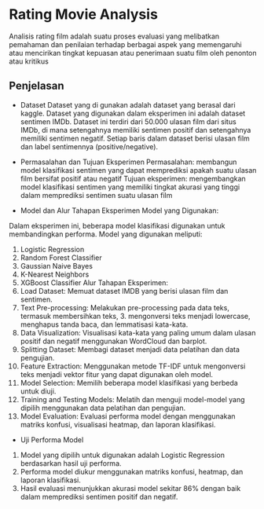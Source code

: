 # Rating Movie Analysis

Analisis rating film adalah suatu proses evaluasi yang melibatkan pemahaman dan penilaian terhadap berbagai aspek yang memengaruhi atau mencirikan tingkat kepuasan atau penerimaan suatu film oleh penonton atau kritikus

## Penjelasan

- Dataset
Dataset yang di gunakan adalah dataset yang berasal dari kaggle. Dataset yang digunakan dalam eksperimen ini adalah dataset sentimen IMDb. Dataset ini terdiri dari 50.000 ulasan film dari situs IMDb, di mana setengahnya memiliki sentimen positif dan setengahnya memiliki sentimen negatif. Setiap baris dalam dataset berisi ulasan film dan label sentimennya (positive/negative).

- Permasalahan dan Tujuan Eksperimen
Permasalahan: membangun model klasifikasi sentimen yang dapat memprediksi apakah suatu ulasan film bersifat positif atau negatif
Tujuan eksperimen: mengembangkan model klasifikasi sentimen yang memiliki tingkat akurasi yang tinggi dalam memprediksi sentimen suatu ulasan film
- Model dan Alur Tahapan Eksperimen
Model yang Digunakan:

Dalam eksperimen ini, beberapa model klasifikasi digunakan untuk membandingkan performa. Model yang digunakan meliputi:
1. Logistic Regression
2. Random Forest Classifier
3. Gaussian Naive Bayes
4. K-Nearest Neighbors
5. XGBoost Classifier
Alur Tahapan Eksperimen:
1. Load Dataset: Memuat dataset IMDB yang berisi ulasan film dan sentimen.
2. Text Pre-processing: Melakukan pre-processing pada data teks, termasuk membersihkan teks, 3. mengonversi teks menjadi lowercase, menghapus tanda baca, dan lemmatisasi kata-kata.
4. Data Visualization: Visualisasi kata-kata yang paling umum dalam ulasan positif dan negatif menggunakan WordCloud dan barplot.
5. Splitting Dataset: Membagi dataset menjadi data pelatihan dan data pengujian.
6. Feature Extraction: Menggunakan metode TF-IDF untuk mengonversi teks menjadi vektor fitur yang dapat digunakan oleh model.
7. Model Selection: Memilih beberapa model klasifikasi yang berbeda untuk diuji.
8. Training and Testing Models: Melatih dan menguji model-model yang dipilih menggunakan data pelatihan dan pengujian.
9. Model Evaluation: Evaluasi performa model dengan menggunakan matriks konfusi, visualisasi heatmap, dan laporan klasifikasi.
- Uji Performa Model
1. Model yang dipilih untuk digunakan adalah Logistic Regression berdasarkan hasil uji performa.
2. Performa model diukur menggunakan matriks konfusi, heatmap, dan laporan klasifikasi.
3. Hasil evaluasi menunjukkan akurasi model sekitar 86% dengan baik dalam memprediksi sentimen positif dan negatif.

